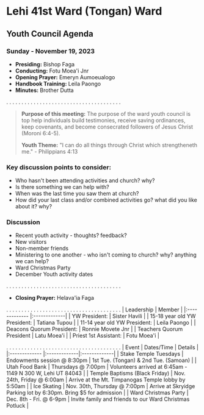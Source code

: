 # Lehi 41st Ward (Tongan) Ward
## Youth Council Agenda
### Sunday - November 19, 2023

* __Presiding:__ Bishop Faga
* __Conducting:__ Fotu Moea'i Jnr
* __Opening Prayer:__ Emeryn Aumoeualogo
* __Handbook Training:__ Leila Paongo
* __Minutes:__ Brother Dutta

. . . . . . . . . . . . . . . . . . . . . . . . . . . . . . . . . . . . . .

> __Purpose of this meeting:__ The purpose of the ward youth council is top help individuals build testimonies, receive saving ordinances, keep covenants, and become consecrated followers of Jesus Christ (Moroni 6:4-5).
> 
> __Youth Theme:__ "I can do all things through Christ which strengtheneth me." - Philippians 4:13

### Key discussion points to consider:
* Who hasn't been attending activities and church? why?
* Is there something we can help with?
* When was the last time you saw them at church?
* How did your last class and/or combined activities go? what did you like about it? why?

### Discussion

* Recent youth activity - thoughts? feedback?
* New visitors
* Non-member friends
* Ministering to one another - who isn't coming to church? why? anything we can help?
* Ward Christmas Party
* December Youth activity dates

. . . . . . . . . . . . . . . . . . . . . . . . . . . . . . . . . . . . . .
* __Closing Prayer:__ Helava'ia Faga


. . . . . . . . . . . . . . . . . . . . . . . . . . . . . . . . . . . . . . 
| Leadership | Member |
|:------------- |:-------------|
| YW President: | Sister Havili |
| 15-18 year old YW President: | Tatiana Tupou |
| 11-14 year old YW President: | Leila Paongo |
| Deacons Quorum President: | Ronnie Movete Jnr |
| Teachers Quorum President | Latu Moea'i |
| Priest 1st Assistant: | Fotu Moea'i |


. . . . . . . . . . . . . . . . . . . . . . . . . . . . . . . . . . . . . . 
| Event | Dates/Time | Details  |
|:------------- |:-------------|:-------------|
| Stake Temple Tuesdays | Endowments session @ 8:30pm | 1st Tue. (Tongan) & 2nd Tue. (Samoan) |
| Utah Food Bank | Thursdays @ 7:00pm | Volunteers arrived at 6:45am - 1149 N 300 W, Lehi UT 84043  |
| Temple Baptisms (Black Friday) | Nov. 24th, Friday @ 6:00am | Arrive at the Mt. Timpanogas Temple lobby by 5:50am  |
| Ice Skating | Nov. 30th, Thursday @ 7:00pm | Arrive at Skryidge Parking lot by 6:30pm. Bring $5 for admission  |
| Ward Christmas Party | Dec. 8th - Fri. @ 6-9pm | Invite family and friends to our Ward Christmas Potluck  |
